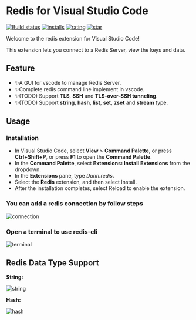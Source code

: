 # Redis for Visual Studio Code

[![Build status](https://dev.azure.com/pikadun/vscode-redis/_apis/build/status/vscode-redis-build)](https://dev.azure.com/pikadun/vscode-redis/_build?definitionId=6)
[![installs](https://vsmarketplacebadge.apphb.com/installs-short/Dunn.redis.svg)](https://marketplace.visualstudio.com/items?itemName=Dunn.redis)
[![rating](https://vsmarketplacebadge.apphb.com/rating-star/Dunn.redis.svg)](https://marketplace.visualstudio.com/items?itemName=Dunn.redis)
[![star](https://img.shields.io/github/stars/pikadun/vscode-redis)](https://github.com/pikadun/vscode-redis)

Welcome to the redis extension for Visual Studio Code!

This extension lets you connect to a Redis Server, view the keys and data.

## Feature

+ ✨A GUI for vscode to manage Redis Server.
+ ✨Complete redis command line implement in vscode.
+ ✨(TODO) Support **TLS**, **SSH** and **TLS-over-SSH tunneling**.
+ ✨(TODO) Support **string**, **hash**, **list**, **set**, **zset** and **stream** type.

## Usage

### Installation

+ In Visual Studio Code, select **View** > **Command Palette**, or press **Ctrl+Shift+P**, or press **F1** to open the **Command Palette**.
+ In the **Command Palette**, select **Extensions: Install Extensions** from the dropdown.
+ In the **Extensions** pane, type *Dunn.redis*.
+ Select the **Redis** extension, and then select Install.
+ After the installation completes, select Reload to enable the extension.

### You can add a redis connection by follow steps

![connection](https://dev.azure.com/pikadun/lfs/_apis/git/repositories/vscode-redis/items?%24format=octetStream&path=connection.png)

### Open a terminal to use redis-cli

![terminal](https://dev.azure.com/pikadun/lfs/_apis/git/repositories/vscode-redis/items?%24format=octetStream&path=terminal.png)

## Redis Data Type Support

**String:**

![string](https://dev.azure.com/pikadun/lfs/_apis/git/repositories/vscode-redis/items?%24format=octetStream&path=string.png)

**Hash:**

![hash](https://dev.azure.com/pikadun/lfs/_apis/git/repositories/vscode-redis/items?%24format=octetStream&path=hash.png)
